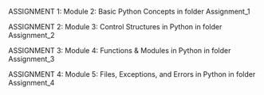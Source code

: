 ASSIGNMENT 1: Module 2: Basic Python Concepts  in folder Assignment_1

ASSIGNMENT 2: Module 3: Control Structures in Python in folder Assignment_2

ASSIGNMENT 3: Module 4: Functions & Modules in Python in folder Assignment_3

ASSIGNMENT 4: Module 5: Files, Exceptions, and Errors in Python in folder Assignment_4

